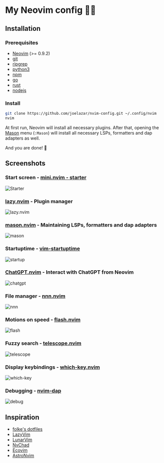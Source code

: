 # My Neovim config :factory_worker:

## Installation

### Prerequisites

- [Neovim](https://neovim.io/) (>= 0.9.2)
- [git](https://git-scm.com/)
- [ripgrep](https://github.com/BurntSushi/ripgrep)
- [python3](https://www.python.org/)
- [npm](https://www.npmjs.com/)
- [go](https://golang.org/)
- [rust](https://www.rust-lang.org/)
- [nodejs](https://nodejs.org/en/)

### Install

```bash
git clone https://github.com/joelazar/nvim-config.git ~/.config/nvim
nvim
```

At first run, Neovim will install all necessary plugins. After that, opening the [Mason](https://github.com/williamboman/mason.nvim) menu (`:Mason`) will install all necessary LSPs, formatters and dap adapters as well.

And you are done! :tada:

## Screenshots

### Start screen - [mini.nvim - starter](https://github.com/echasnovski/mini.nvim/blob/main/readmes/mini-starter.md)

![Starter](https://github.com/joelazar/nvim-config/assets/16268238/869e86a7-23c5-4c5e-a271-50b2d6932ac7)

### [lazy.nvim](https://github.com/folke/lazy.nvim) - Plugin manager

![lazy.nvim](https://github.com/joelazar/nvim-config/assets/16268238/c457e173-e84d-4117-8bf9-ef2e8c7a6d2c)

### [mason.nvim](https://github.com/williamboman/mason.nvim) - Maintaining LSPs, formatters and dap adapters

![mason](https://github.com/joelazar/nvim-config/assets/16268238/7a85e117-354a-4533-a455-6f21c678076e)

### Startuptime - [vim-startuptime](https://github.com/dstein64/vim-startuptime)

![startup](https://github.com/joelazar/nvim-config/assets/16268238/e358bf8b-cb90-4226-a012-1492ec306a01)

### [ChatGPT.nvim](https://github.com/jackMort/ChatGPT.nvim) - Interact with ChatGPT from Neovim

![chatgpt](https://github.com/joelazar/nvim-config/assets/16268238/3a5fd140-d194-4654-991d-8bc784b5dbb7)

### File manager - [nnn.nvim](https://github.com/luukvbaal/nnn.nvim)

![nnn](https://github.com/joelazar/nvim-config/assets/16268238/c71eafc2-9502-48f3-84b7-27a9f141b00d)

### Motions on speed - [flash.nvim](https://github.com/folke/flash.nvim)

![flash](https://github.com/joelazar/nvim-config/assets/16268238/3bfe5c53-a021-4a84-8b06-3d1502dc3f95)

### Fuzzy search - [telescope.nvim](https://github.com/nvim-telescope/telescope.nvim)

![telescope](https://github.com/joelazar/nvim-config/assets/16268238/8e8f8c36-21ee-41f3-bfed-8cc49f5dc9ac)

### Display keybindings - [which-key.nvim](https://github.com/folke/which-key.nvim)

![which-key](https://github.com/joelazar/nvim-config/assets/16268238/c1f59f42-d777-4c13-b0a7-adf28ceab3f6)

### Debugging - [nvim-dap](https://github.com/mfussenegger/nvim-dap)

![debug](https://github.com/joelazar/nvim-config/assets/16268238/ce2dde62-66fb-4d5c-bc82-0de3cc1c57cc)

## Inspiration

- [folke's dotfiles](https://github.com/folke/dot/)
- [LazyVim](https://github.com/folke/LazyVim)
- [LunarVim](https://github.com/LunarVim/LunarVim)
- [NvChad](https://github.com/NvChad/NvChad)
- [Ecovim](https://github.com/ecosse3/nvim)
- [AstroNvim](https://github.com/AstroNvim/AstroNvim)
